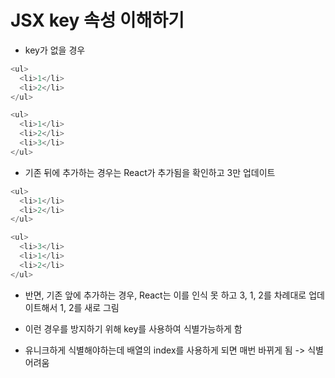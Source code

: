 # JSX key 속성 이해하기

- key가 없을 경우

```javascript
<ul>
  <li>1</li>
  <li>2</li>
</ul>

<ul>
  <li>1</li>
  <li>2</li>
  <li>3</li>
</ul>
```

- 기존 뒤에 추가하는 경우는 React가 추가됨을 확인하고 3만 업데이트

```javascript
<ul>
  <li>1</li>
  <li>2</li>
</ul>

<ul>
  <li>3</li>
  <li>1</li>
  <li>2</li>
</ul>
```

- 반면, 기존 앞에 추가하는 경우, React는 이를 인식 못 하고 3, 1, 2를 차례대로 업데이트해서 1, 2를 새로 그림

- 이런 경우를 방지하기 위해 key를 사용하여 식별가능하게 함

- 유니크하게 식별해야하는데 배열의 index를 사용하게 되면 매번 바뀌게 됨 -> 식별 어려움
